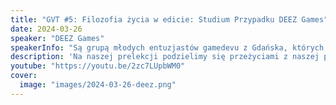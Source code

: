 ```yaml
---
title: "GVT #5: Filozofia życia w edicie: Studium Przypadku DEEZ Games"
date: 2024-03-26
speaker: "DEEZ Games"
speakerInfo: "Są grupą młodych entuzjastów gamedevu z Gdańska, których połączyła pasja i chęć tworzenia wyjątkowych gier. Nie skończyli jeszcze nawet szkoły średniej a już założyli własne studio. Chcą łamać schematy i stworzyć razem coś niezwykłego!"
description: 'Na naszej prelekcji podzielimy się przeżyciami z naszej przygody w gamedevie. Przybliżymy wam filozofię "życia w edicie", mówiącą o tym, jak tworzyć wyjątkowe momenty w swoim życiu, którą kieruje się nasza grupa. Na koniec opowiemy o plusach i minusach współpracy w gronie bliskich przyjaciół.'
youtube: "https://youtu.be/2zc7LUpbWM0"
cover:
  image: "images/2024-03-26-deez.png"
---
```

